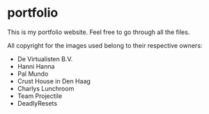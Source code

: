 # portfolio
This is my portfolio website. Feel free to go through all the files.

All copyright for the images used belong to their respective owners:
- De Virtualisten B.V.
- Hanni Hanna
- Pal Mundo
- Crust House in Den Haag
- Charlys Lunchroom
- Team Projectile
- DeadlyResets
